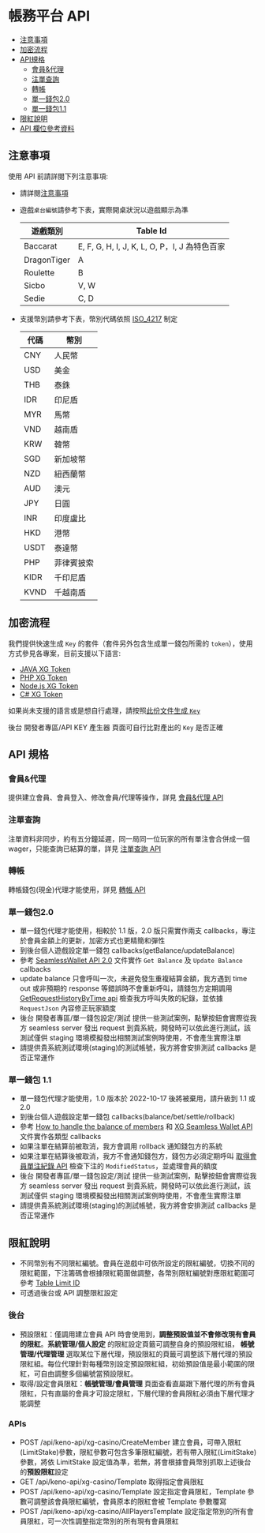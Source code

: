 # 帳務平台 API

- [注意事項](#注意事項)
- [加密流程](#加密流程)
- [API規格](#API規格) 
    - [會員&代理](#會員代理)
    - [注單查詢](#注單查詢)
    - [轉帳](#轉帳)
    - [單一錢包2.0](#單一錢包20)
    - [單一錢包1.1](#單一錢包11)
- [限紅說明](#限紅說明)    
- [API 欄位參考資料](../reference-cht.md)

## 注意事項

使用 API 前請詳閱下列注意事項:

- 請詳閱[注意事項](../notice-cht.md)
- 遊戲`桌台編號`請參考下表，實際開桌狀況以遊戲顯示為準

    | 遊戲類別 | Table Id  |
    | --- | --- |
    | Baccarat | E, F, G, H, I, J, K, L, O, P，I, J 為特色百家|
    | DragonTiger | A |  
    | Roulette | B |  
    | Sicbo | V, W |  
    | Sedie | C, D |
- 支援幣別請參考下表，幣別代碼依照 [ISO_4217](https://en.wikipedia.org/wiki/ISO_4217) 制定
 
     | 代碼 | 幣別     |
     | ---- | -------- |
     | CNY  | 人民幣   |
     | USD  | 美金     |
     | THB  | 泰銖     |
     | IDR  | 印尼盾   |
     | MYR  | 馬幣     |
     | VND  | 越南盾   |
     | KRW  | 韓幣     |
     | SGD  | 新加坡幣 |
     | NZD  | 紐西蘭幣 |
     | AUD  | 澳元     |
     | JPY  | 日圓     |
     | INR  | 印度盧比 |
     |HKD   |港幣      |
     |USDT |泰達幣  |
     |PHP|菲律賓披索|
     | KIDR  | 千印尼盾   |
     | KVND  | 千越南盾   |


## 加密流程

我們提供快速生成 `Key` 的套件（套件另外包含生成單一錢包所需的 `token`），使用方式參見各專案，目前支援以下語言:

- [JAVA XG Token](https://gitlab.kaixi.cc/api-libaray/java-xg-token)
- [PHP XG Token](https://gitlab.kaixi.cc/api-libaray/php-xg-token)
- [Node.js XG Token](https://gitlab.kaixi.cc/api-libaray/js-xg-token)
- [C# XG Token](https://gitlab.kaixi.cc/api-libaray/csharp-xg-token)

如果尚未支援的語言或是想自行處理，請按照[此份文件生成 `Key`](../encryption-cht.md)

後台 開發者專區/API KEY 產生器 頁面可自行比對產出的 `Key` 是否正確

## API 規格 

### 會員&代理

提供建立會員、會員登入、修改會員/代理等操作，詳見 [會員&代理 API](https://staging-agent.jetcafe.life/swagger/public/index.html#/%E6%9C%83%E5%93%A1%26%E4%BB%A3%E7%90%86)

### 注單查詢

注單資料非同步，約有五分鐘延遲，同一局同一位玩家的所有單注會合併成一個 wager，只能查詢已結算的單，詳見 [注單查詢 API](https://staging-agent.jetcafe.life/swagger/public/index.html#/%E6%B3%A8%E5%96%AE%E6%9F%A5%E8%A9%A2)

### 轉帳

轉帳錢包(現金)代理才能使用，詳見 [轉帳 API](https://staging-agent.jetcafe.life/swagger/public/index.html#/%E8%BD%89%E5%B8%B3)

### 單一錢包2.0

- 單一錢包代理才能使用，相較於 1.1 版，2.0 版只需實作兩支 callbacks，專注於會員金額上的更新，加密方式也更精簡和彈性
- 到後台個人遊戲設定單一錢包 callbacks(getBalance/updateBalance)
- 參考 [SeamlessWallet API 2.0](../../SeamlessWalletAPI2.0/SeamlessWalletAPI-2.0.md) 文件實作 `Get Balance` 及 `Update Balance` callbacks
- update balance 只會呼叫一次，未避免發生重複結算金額，我方遇到 time out 或非預期的 response 等錯誤時不會重新呼叫，請錢包方定期調用 [GetRequestHistoryByTime api](https://staging-agent.jetcafe.life/swagger/public/index.html#/%E5%96%AE%E4%B8%80%E9%8C%A2%E5%8C%852.0/post_api_keno_api_xg_casino_GetRequestHistoryByTime) 檢查我方呼叫失敗的紀錄，並依據 `RequestJson` 內容修正玩家額度
- 後台 開發者專區/單一錢包設定/測試 提供一些測試案例，點擊按鈕會實際從我方 seamless server 發出 request 到貴系統，開發時可以依此進行測試，該測試僅供 staging 環境模擬發出相關測試案例時使用，不會產生實際注單
- 請提供貴系統測試環境(staging)的測試帳號，我方將會安排測試 callbacks 是否正常運作

### 單一錢包 1.1

- 單一錢包代理才能使用，1.0 版本於 2022-10-17 後將被棄用，請升級到 1.1 或 2.0
- 到後台個人遊戲設定單一錢包 callbacks(balance/bet/settle/rollback)
- 參考 [How to handle the balance of members](../../SeamlessWalletAPI1.x/handle-balance.md) 和 [XG Seamless Wallet API](https://github.com/jacky5823a/docs/blob/master/SeamlessWalletAPI1.x/SeamlessWallet1.1.md) 文件實作各類型 callbacks
- 如果注單在結算前被取消，我方會調用 rollback 通知錢包方的系統
- 如果注單在結算後被取消，我方不會通知錢包方，錢包方必須定期呼叫 [取得會員單注紀錄 API](https://staging-agent.jetcafe.life/swagger/public/index.html#/%E5%96%AE%E4%B8%80%E9%8C%A2%E5%8C%851.x/post_api_keno_api_xg_casino_GetReplenishmentByTime) 檢查下注的 `ModifiedStatus`，並處理會員的額度
- 後台 開發者專區/單一錢包設定/測試 提供一些測試案例，點擊按鈕會實際從我方 seamless server 發出 request 到貴系統，開發時可以依此進行測試，該測試僅供 staging 環境模擬發出相關測試案例時使用，不會產生實際注單
- 請提供貴系統測試環境(staging)的測試帳號，我方將會安排測試 callbacks 是否正常運作

## 限紅說明

- 不同幣別有不同限紅編號。會員在遊戲中可依所設定的限紅編號，切換不同的限紅範圍，下注籌碼會根據限紅範圍做調整，各幣別限紅編號對應限紅範圍可參考 [Table Limit ID](./table-limit.md)
- 可透過後台或 API 調整限紅設定

### 後台
- 預設限紅：僅調用建立會員 API 時會使用到，**調整預設值並不會修改現有會員的限紅**。**系統管理/個人設定** 的限紅設定頁籤可調整自身的預設限紅組， **帳號管理/代理管理** 選取某位下層代理，預設限紅的頁籤可調整該下層代理的預設限紅組。每位代理針對每種幣別設定預設限紅組，初始預設值是最小範圍的限紅，可自由調整多個編號當預設限紅。
- 取得/設定會員限紅：**帳號管理/會員管理** 頁面查看直屬跟下層代理的所有會員限紅，只有直屬的會員才可設定限紅，下層代理的會員限紅必須由下層代理才能調整

### APIs
- POST /api/keno-api/xg-casino/CreateMember 建立會員，可帶入限紅(LimitStake)參數，限紅參數可包含多筆限紅編號，若有帶入限紅(LimitStake)參數，將依 LimitStake 設定值為準，若無，將會根據會員幣別抓取上述後台的**預設限紅**設定
- GET /api/keno-api/xg-casino/Template 取得指定會員限紅
- POST /api/keno-api/xg-casino/Template 設定指定會員限紅，Template 參數可調整該會員限紅編號，會員原本的限紅會被 Template 參數覆寫
- POST /api/keno-api/xg-casino/AllPlayersTemplate 設定指定幣別的所有會員限紅，可一次性調整指定幣別的所有現有會員限紅



